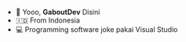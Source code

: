 - 👋 Yooo, **GaboutDev** Disini
- 🇮🇩 From Indonesia
- 💻 Programming software joke pakai Visual Studio
